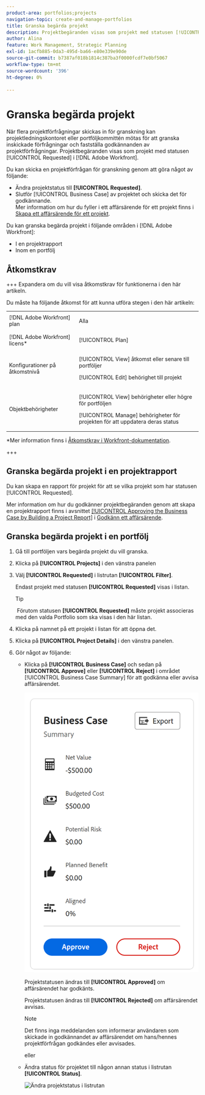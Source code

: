 ```yaml
---
product-area: portfolios;projects
navigation-topic: create-and-manage-portfolios
title: Granska begärda projekt
description: Projektbegäranden visas som projekt med statusen [!UICONTROL Requested] i Adobe Workfront. I den här artikeln beskrivs hur du granskar projektförfrågningar.
author: Alina
feature: Work Management, Strategic Planning
exl-id: 1acfb885-0da3-495d-ba66-e80e339e90de
source-git-commit: b7387af018b1814c387ba3f0000fcdf7e0bf5067
workflow-type: tm+mt
source-wordcount: '396'
ht-degree: 0%

---
```


# Granska begärda projekt

När flera projektförfrågningar skickas in för granskning kan projektledningskontoret eller portföljkommittén mötas för att granska inskickade förfrågningar och fastställa godkännanden av projektförfrågningar. Projektbegäranden visas som projekt med statusen [!UICONTROL Requested] i [!DNL Adobe Workfront].

Du kan skicka en projektförfrågan för granskning genom att göra något av följande:

* Ändra projektstatus till **[!UICONTROL Requested]**.
* Slutför [!UICONTROL Business Case] av projektet och skicka det för godkännande.\
   Mer information om hur du fyller i ett affärsärende för ett projekt finns i [Skapa ett affärsärende för ett projekt](../../../manage-work/projects/define-a-business-case/create-business-case.md).

Du kan granska begärda projekt i följande områden i [!DNL Adobe Workfront]:

* I en projektrapport
* Inom en portfölj

## Åtkomstkrav

+++ Expandera om du vill visa åtkomstkrav för funktionerna i den här artikeln.

Du måste ha följande åtkomst för att kunna utföra stegen i den här artikeln:

<table style="table-layout:auto"> 
 <col> 
 <col> 
 <tbody> 
  <tr> 
   <td role="rowheader">[!DNL Adobe Workfront] plan</td> 
   <td><p>Alla</p> </td> 
  </tr> 
  <tr> 
   <td role="rowheader">[!DNL Adobe Workfront] licens*</td> 
   <td> <p>[!UICONTROL Plan] </p> </td> 
  </tr> 
  <tr> 
   <td role="rowheader">Konfigurationer på åtkomstnivå</td> 
   <td> <p>[!UICONTROL View] åtkomst eller senare till portföljer</p> <p>[!UICONTROL Edit] behörighet till projekt</p>  </td> 
  </tr> 
  <tr> 
   <td role="rowheader">Objektbehörigheter</td> 
   <td> <p>[!UICONTROL View] behörigheter eller högre för portföljen</p> <p>[!UICONTROL Manage] behörigheter för projekten för att uppdatera deras status</p>  </td> 
  </tr> 
 </tbody> 
</table>

*Mer information finns i [Åtkomstkrav i Workfront-dokumentation](/help/quicksilver/administration-and-setup/add-users/access-levels-and-object-permissions/access-level-requirements-in-documentation.md).

+++

## Granska begärda projekt i en projektrapport

Du kan skapa en rapport för projekt för att se vilka projekt som har statusen [!UICONTROL Requested].

Mer information om hur du godkänner projektbegäranden genom att skapa en projektrapport finns i avsnittet [[!UICONTROL Approving the Business Case by Building a Project Report]](../../../manage-work/projects/define-a-business-case/approve-business-case.md#build-a-report) i [Godkänn ett affärsärende](../../../manage-work/projects/define-a-business-case/approve-business-case.md). 

## Granska begärda projekt i en portfölj

1. Gå till portföljen vars begärda projekt du vill granska.
1. Klicka på &#x200B;**[!UICONTROL Projects]** i den vänstra panelen
1. Välj **[!UICONTROL Requested]** i listrutan **[!UICONTROL Filter]**.

   Endast projekt med statusen **[!UICONTROL Requested]** visas i listan.

   >[!TIP]
   >
   > Förutom statusen **[!UICONTROL Requested]** måste projekt associeras med den valda Portfolio som ska visas i den här listan.

1. Klicka på namnet på ett projekt i listan för att öppna det.
1. Klicka på **[!UICONTROL Project Details]** i den vänstra panelen.
1. Gör något av följande:

   * Klicka på **[!UICONTROL Business Case]** och sedan på **[!UICONTROL Approve]** eller **[!UICONTROL Reject]** i området [!UICONTROL Business Case Summary] för att godkänna eller avvisa affärsärendet.

     ![approved_or_reject_business_case.png](assets/approve-or-reject-business-case-350x563.png)

     Projektstatusen ändras till **[!UICONTROL Approved]** om affärsärendet har godkänts.

     Projektstatusen ändras till **[!UICONTROL Rejected]** om affärsärendet avvisas.

     >[!NOTE]
     >
     >Det finns inga meddelanden som informerar användaren som skickade in godkännandet av affärsärendet om hans/hennes projektförfrågan godkändes eller avvisades. 

     eller

   * Ändra status för projektet till någon annan status i listrutan **[!UICONTROL Status]**.

     ![Ändra projektstatus i listrutan](assets/project-status-change-from-drop-down-in-header-nwe-350x294.png)
 

 
